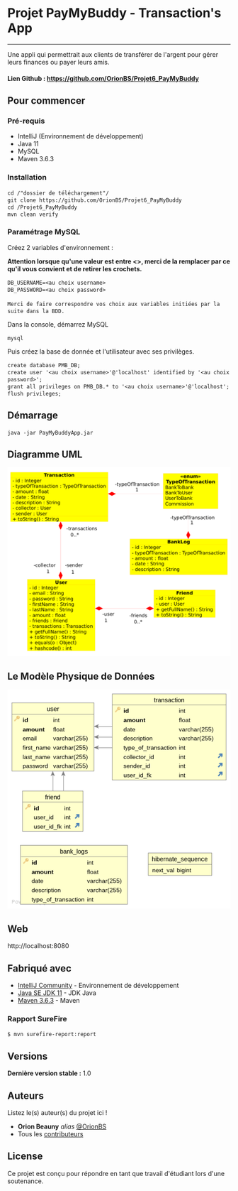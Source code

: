 # Projet PayMyBuddy - Transaction's App
***

Une appli qui permettrait aux clients de transférer de l'argent pour gérer leurs finances ou payer leurs amis.

#### Lien Github : https://github.com/OrionBS/Projet6_PayMyBuddy

## Pour commencer

### Pré-requis

- IntelliJ (Environnement de développement)
- Java 11
- MySQL
- Maven 3.6.3

### Installation

```
cd /"dossier de téléchargement"/
git clone https://github.com/OrionBS/Projet6_PayMyBuddy
cd /Projet6_PayMyBuddy
mvn clean verify
```
### Paramétrage MySQL

Créez 2 variables d'environnement :

**Attention lorsque qu'une valeur est entre <>, merci de la remplacer par ce qu'il vous convient et de retirer les crochets.**
```
DB_USERNAME=<au choix username>
DB_PASSWORD=<au choix password>

Merci de faire correspondre vos choix aux variables initiées par la suite dans la BDD.
```

Dans la console, démarrez MySQL
```
mysql
```
Puis créez la base de donnée et l'utilisateur avec ses privilèges.
```
create database PMB_DB;
create user '<au choix username>'@'localhost' identified by '<au choix password>';
grant all privileges on PMB_DB.* to '<au choix username>'@'localhost';
flush privileges;
```

## Démarrage

```
java -jar PayMyBuddyApp.jar
```

## Diagramme UML
![UML_Diagram](src/main/resources/static/img/UML_diagram.png "Diagramme UML")

## Le Modèle Physique de Données
![MPD_Diagram](src/main/resources/static/img/MPD.png "Diagramme MPD")

## Web

http://localhost:8080

## Fabriqué avec

* [IntelliJ Community](https://www.jetbrains.com/idea/download/#section=windows) - Environnement de développement
* [Java SE JDK 11](https://www.oracle.com/java/technologies/javase-jdk11-downloads.html) - JDK Java
* [Maven 3.6.3](http://maven.apache.org/download.cgi) - Maven

### Rapport SureFire

```
$ mvn surefire-report:report
```

## Versions

**Dernière version stable :** 1.0

## Auteurs
Listez le(s) auteur(s) du projet ici !
* **Orion Beauny** _alias_ [@OrionBS](https://github.com/OrionBS)
* Tous les [contributeurs](https://github.com/OrionBS/Projet5_SafetyNet/contributors)

## License

Ce projet est conçu pour répondre en tant que travail d'étudiant lors d'une soutenance.


